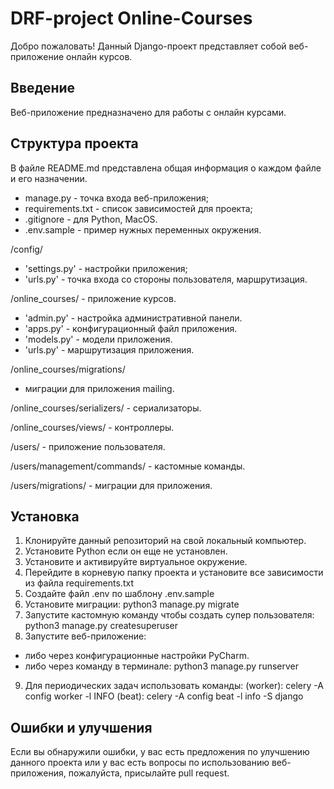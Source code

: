# DRF-project Online-Courses

Добро пожаловать!
Данный Django-проект представляет собой веб-приложение онлайн курсов.

## Введение

Веб-приложение предназначено для работы с онлайн курсами.


## Структура проекта

В файле README.md представлена общая информация о каждом файле и его 
назначении.

- manage.py - точка входа веб-приложения;
- requirements.txt - список зависимостей для проекта;
- .gitignore - для Python, MacOS.
- .env.sample - пример нужных переменных окружения.

/config/
- 'settings.py' - настройки приложения;
- 'urls.py' - точка входа со стороны пользователя, маршрутизация.


/online_courses/ - приложение курсов.
- 'admin.py' - настройка административной панели.
- 'apps.py' - конфигурационный файл приложения.
- 'models.py' - модели приложения.
- 'urls.py' - маршрутизация приложения.

/online_courses/migrations/
- миграции для приложения mailing.

/online_courses/serializers/ - сериализаторы.

/online_courses/views/ - контроллеры.


/users/ - приложение пользователя.

/users/management/commands/ - кастомные команды.

/users/migrations/ - миграции для приложения.

## Установка

1. Клонируйте данный репозиторий на свой локальный компьютер.
2. Установите Python если он еще не установлен.
3. Установите и активируйте виртуальное окружение.
4. Перейдите в корневую папку проекта и установите все зависимости из файла requirements.txt
5. Создайте файл .env по шаблону .env.sample
6. Установите миграции: python3 manage.py migrate
7. Запустите кастомную команду чтобы создать супер пользователя: python3 manage.py createsuperuser
8. Запустите веб-приложение:
- либо через конфигурационные настройки PyCharm.
- либо через команду в терминале: python3 manage.py runserver
9. Для периодических задач использовать команды:
(worker): celery -A config worker -l INFO
(beat): celery -A config beat -l info -S django 

## Ошибки и улучшения

Если вы обнаружили ошибки, у вас есть предложения по улучшению данного проекта
или у вас есть вопросы по использованию веб-приложения, пожалуйста, присылайте pull request.
